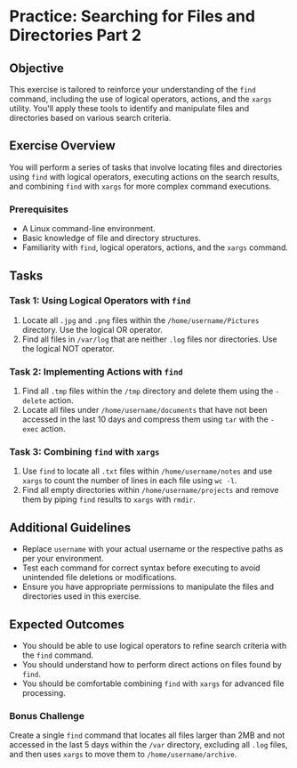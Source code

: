 # Practice: Searching for Files and Directories Part 2

## Objective

This exercise is tailored to reinforce your understanding of the `find` command, including the use of logical operators, actions, and the `xargs` utility. You'll apply these tools to identify and manipulate files and directories based on various search criteria.

## Exercise Overview

You will perform a series of tasks that involve locating files and directories using `find` with logical operators, executing actions on the search results, and combining `find` with `xargs` for more complex command executions.

### Prerequisites

- A Linux command-line environment.
- Basic knowledge of file and directory structures.
- Familiarity with `find`, logical operators, actions, and the `xargs` command.

## Tasks

### Task 1: Using Logical Operators with `find`

1. Locate all `.jpg` and `.png` files within the `/home/username/Pictures` directory. Use the logical OR operator.
2. Find all files in `/var/log` that are neither `.log` files nor directories. Use the logical NOT operator.

### Task 2: Implementing Actions with `find`

1. Find all `.tmp` files within the `/tmp` directory and delete them using the `-delete` action.
2. Locate all files under `/home/username/documents` that have not been accessed in the last 10 days and compress them using `tar` with the `-exec` action.

### Task 3: Combining `find` with `xargs`

1. Use `find` to locate all `.txt` files within `/home/username/notes` and use `xargs` to count the number of lines in each file using `wc -l`.
2. Find all empty directories within `/home/username/projects` and remove them by piping `find` results to `xargs` with `rmdir`.

## Additional Guidelines

- Replace `username` with your actual username or the respective paths as per your environment.
- Test each command for correct syntax before executing to avoid unintended file deletions or modifications.
- Ensure you have appropriate permissions to manipulate the files and directories used in this exercise.

## Expected Outcomes

- You should be able to use logical operators to refine search criteria with the `find` command.
- You should understand how to perform direct actions on files found by `find`.
- You should be comfortable combining `find` with `xargs` for advanced file processing.

### Bonus Challenge

Create a single `find` command that locates all files larger than 2MB and not accessed in the last 5 days within the `/var` directory, excluding all `.log` files, and then uses `xargs` to move them to `/home/username/archive`.
